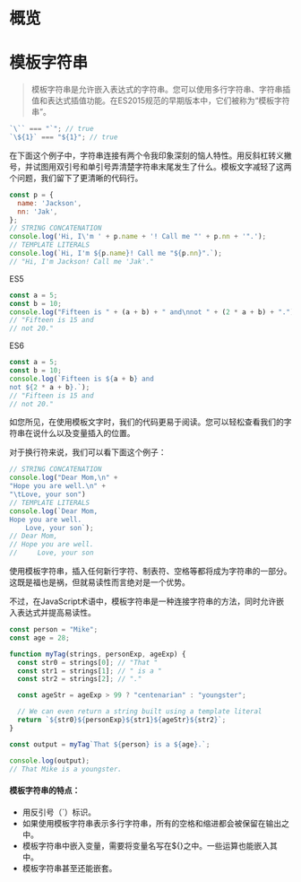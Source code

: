 # 概览

# 模板字符串 
> 模板字符串是允许嵌入表达式的字符串。您可以使用多行字符串、字符串插值和表达式插值功能。在ES2015规范的早期版本中，它们被称为“模板字符串”。

```javascript
`\`` === "`"; // true
`\${1}` === "${1}"; // true
```

在下面这个例子中，字符串连接有两个令我印象深刻的恼人特性。用反斜杠转义撇号，并试图用双引号和单引号弄清楚字符串末尾发生了什么。模板文字减轻了这两个问题，我们留下了更清晰的代码行。

```javascript
const p = {
  name: 'Jackson',
  nn: 'Jak',
};
// STRING CONCATENATION
console.log('Hi, I\'m ' + p.name + '! Call me "' + p.nn + '".');
// TEMPLATE LITERALS
console.log(`Hi, I'm ${p.name}! Call me "${p.nn}".`);
// "Hi, I'm Jackson! Call me 'Jak'."

```
ES5 
```javascript
const a = 5;
const b = 10;
console.log("Fifteen is " + (a + b) + " and\nnot " + (2 * a + b) + ".");
// "Fifteen is 15 and
// not 20."
```
ES6
```javascript
const a = 5;
const b = 10;
console.log(`Fifteen is ${a + b} and
not ${2 * a + b}.`);
// "Fifteen is 15 and
// not 20."
```
如您所见，在使用模板文字时，我们的代码更易于阅读。您可以轻松查看我们的字符串在说什么以及变量插入的位置。

对于换行符来说，我们可以看下面这个例子：  
```javascript
// STRING CONCATENATION
console.log("Dear Mom,\n" + 
"Hope you are well.\n" + 
"\tLove, your son")
// TEMPLATE LITERALS
console.log(`Dear Mom,
Hope you are well.
    Love, your son`);
// Dear Mom,
// Hope you are well.
//     Love, your son
```

使用模板字符串，插入任何新行字符、制表符、空格等都将成为字符串的一部分。这既是福也是祸，但就易读性而言绝对是一个优势。

不过，在JavaScript术语中，模板字符串是一种连接字符串的方法，同时允许嵌入表达式并提高易读性。
```javascript
const person = "Mike";
const age = 28;

function myTag(strings, personExp, ageExp) {
  const str0 = strings[0]; // "That "
  const str1 = strings[1]; // " is a "
  const str2 = strings[2]; // "."

  const ageStr = ageExp > 99 ? "centenarian" : "youngster";

  // We can even return a string built using a template literal
  return `${str0}${personExp}${str1}${ageStr}${str2}`;
}

const output = myTag`That ${person} is a ${age}.`;

console.log(output);
// That Mike is a youngster.
```

#### 模板字符串的特点：
* 用反引号（`）标识。
* 如果使用模板字符串表示多行字符串，所有的空格和缩进都会被保留在输出之中。
* 模板字符串中嵌入变量，需要将变量名写在${}之中。一些运算也能嵌入其中。
* 模板字符串甚至还能嵌套。
